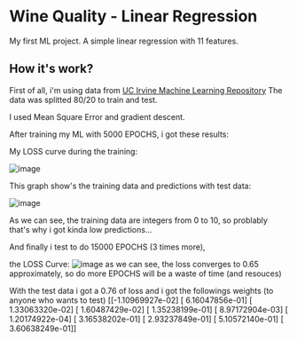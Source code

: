 # Wine Quality - Linear Regression
My first ML project. A simple linear regression with 11 features.

## How it's work?

First of all, i'm using data from [UC Irvine Machine Learning Repository](https://archive.ics.uci.edu/dataset/186/wine+quality)
The data was splitted 80/20 to train and test.

I used Mean Square Error and gradient descent.

After training my ML with 5000 EPOCHS, i got these results:

My LOSS curve during the training:

![image](https://github.com/gaviera/Traditional-ML/assets/47997823/3a67efb0-3d07-4088-b224-d89bebfffd9d)

This graph show's the training data and predictions with test data:

![image](https://github.com/gaviera/Traditional-ML/assets/47997823/fd566041-7813-4e40-8394-8e885bbfa67d)

As we can see, the training data are integers from 0 to 10, so problably that's why i got kinda low predictions...


And finally i test to do 15000 EPOCHS (3 times more),

the LOSS Curve:
![image](https://github.com/gaviera/Traditional-ML/assets/47997823/80bba6fd-f5b2-44f5-a8ed-f4458a23f38c)
as we can see, the loss converges to 0.65 approximately, so do more EPOCHS will be a waste of time (and resouces)

With the test data i got a 0.76 of loss and i got the followings weights (to anyone who wants to test)
[[-1.10969927e-02]
 [ 6.16047856e-01]
 [ 1.33063320e-02]
 [ 1.60487429e-02]
 [ 1.35238199e-01]
 [ 8.97172904e-03]
 [ 1.20174922e-04]
 [ 3.16538202e-01]
 [ 2.93237849e-01]
 [ 5.10572140e-01]
 [ 3.60638249e-01]]
